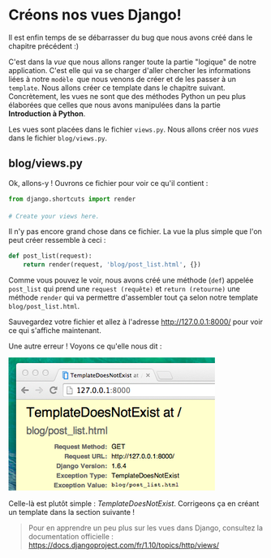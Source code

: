 # Créons nos vues Django!

Il est enfin temps de se débarrasser du bug que nous avons créé dans le chapitre précédent :)

C'est dans la *vue* que nous allons ranger toute la partie "logique" de notre application. C'est elle qui va se charger d'aller chercher les informations liées à notre `modèle `que nous venons de créer et de les passer à un `template`. Nous allons créer ce template dans le chapitre suivant. Concrètement, les vues ne sont que des méthodes Python un peu plus élaborées que celles que nous avons manipulées dans la partie **Introduction à Python**.

Les vues sont placées dans le fichier `views.py`. Nous allons créer nos *vues* dans le fichier `blog/views.py`.

## blog/views.py

Ok, allons-y ! Ouvrons ce fichier pour voir ce qu'il contient :

```python
from django.shortcuts import render

# Create your views here.
```

Il n'y pas encore grand chose dans ce fichier. La vue la plus simple que l'on peut créer ressemble à ceci :

```python
def post_list(request):
    return render(request, 'blog/post_list.html', {})
```

Comme vous pouvez le voir, nous avons créé une méthode (`def`) appelée `post_list` qui prend une `request (requête)` et `return (retourne)` une méthode `render` qui va permettre d'assembler tout ça selon notre template `blog/post_list.html`.

Sauvegardez votre fichier et allez à l'adresse http://127.0.0.1:8000/ pour voir ce qui s'affiche maintenant.

Une autre erreur ! Voyons ce qu'elle nous dit :

![Erreur][1]

 [1]: images/error.png

Celle-là est plutôt simple : *TemplateDoesNotExist*. Corrigeons ça en créant un template dans la section suivante !

> Pour en apprendre un peu plus sur les vues dans Django, consultez la documentation officielle : https://docs.djangoproject.com/fr/1.10/topics/http/views/
